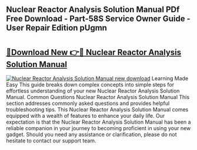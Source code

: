 ## Nuclear Reactor Analysis Solution Manual PDf Free Download - Part-58S Service Owner Guide - User Repair Edition pUgmn

# <h2><a href="http://bc48272.oget.top/?id=Nuclear+Reactor+Analysis+Solution+Manual">🔗Download New 👉🔴 Nuclear Reactor Analysis Solution Manual</a></h2>

[![Nuclear Reactor Analysis Solution Manual new download](https://i.imgur.com/5g1atiW.png)](http://bc48272.oget.top/?id=Nuclear+Reactor+Analysis+Solution+Manual)
Learning Made Easy This guide breaks down complex concepts into simple steps for effortless understanding of your new Nuclear Reactor Analysis Solution Manual. Common Questions Nuclear Reactor Analysis Solution Manual This section addresses commonly asked questions and provides helpful troubleshooting tips. This Nuclear Reactor Analysis Solution Manual comes equipped with a wealth of features to enhance your daily life. Our expectation is that the Nuclear Reactor Analysis Solution Manual has been a reliable companion in your journey to becoming proficient in using your new gadget. Should you need any assistance or clarification, please do not hesitate to contact our support team.
